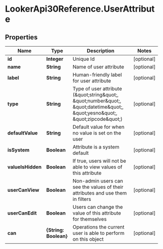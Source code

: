 # LookerApi30Reference.UserAttribute

## Properties
Name | Type | Description | Notes
------------ | ------------- | ------------- | -------------
**id** | **Integer** | Unique Id | [optional] 
**name** | **String** | Name of user attribute | [optional] 
**label** | **String** | Human-friendly label for user attribute | [optional] 
**type** | **String** | Type of user attribute (\&quot;string\&quot;, \&quot;number\&quot;, \&quot;datetime\&quot;, \&quot;yesno\&quot;, \&quot;zipcode\&quot;) | [optional] 
**defaultValue** | **String** | Default value for when no value is set on the user | [optional] 
**isSystem** | **Boolean** | Attribute is a system default | [optional] 
**valueIsHidden** | **Boolean** | If true, users will not be able to view values of this attribute | [optional] 
**userCanView** | **Boolean** | Non-admin users can see the values of their attributes and use them in filters | [optional] 
**userCanEdit** | **Boolean** | Users can change the value of this attribute for themselves | [optional] 
**can** | **{String: Boolean}** | Operations the current user is able to perform on this object | [optional] 



